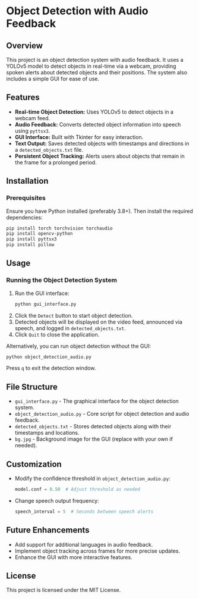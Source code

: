 # Object Detection with Audio Feedback

## Overview
This project is an object detection system with audio feedback. It uses a YOLOv5 model to detect objects in real-time via a webcam, providing spoken alerts about detected objects and their positions. The system also includes a simple GUI for ease of use.

## Features
- **Real-time Object Detection:** Uses YOLOv5 to detect objects in a webcam feed.
- **Audio Feedback:** Converts detected object information into speech using `pyttsx3`.
- **GUI Interface:** Built with Tkinter for easy interaction.
- **Text Output:** Saves detected objects with timestamps and directions in a `detected_objects.txt` file.
- **Persistent Object Tracking:** Alerts users about objects that remain in the frame for a prolonged period.

## Installation
### Prerequisites
Ensure you have Python installed (preferably 3.8+). Then install the required dependencies:
```sh
pip install torch torchvision torchaudio
pip install opencv-python
pip install pyttsx3
pip install pillow
```

## Usage
### Running the Object Detection System
1. Run the GUI interface:
   ```sh
   python gui_interface.py
   ```
2. Click the `Detect` button to start object detection.
3. Detected objects will be displayed on the video feed, announced via speech, and logged in `detected_objects.txt`.
4. Click `Quit` to close the application.

Alternatively, you can run object detection without the GUI:
```sh
python object_detection_audio.py
```
Press `q` to exit the detection window.

## File Structure
- `gui_interface.py` - The graphical interface for the object detection system.
- `object_detection_audio.py` - Core script for object detection and audio feedback.
- `detected_objects.txt` - Stores detected objects along with their timestamps and locations.
- `bg.jpg` - Background image for the GUI (replace with your own if needed).

## Customization
- Modify the confidence threshold in `object_detection_audio.py`:
  ```python
  model.conf = 0.50  # Adjust threshold as needed
  ```
- Change speech output frequency:
  ```python
  speech_interval = 5  # Seconds between speech alerts
  ```

## Future Enhancements
- Add support for additional languages in audio feedback.
- Implement object tracking across frames for more precise updates.
- Enhance the GUI with more interactive features.

## License
This project is licensed under the MIT License.

